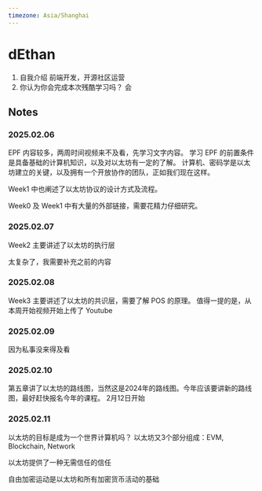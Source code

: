 ```yaml
---
timezone: Asia/Shanghai
---
```


# dEthan

1. 自我介绍 
   前端开发，开源社区运营
2. 你认为你会完成本次残酷学习吗？
   会

## Notes

<!-- Content_START -->
### 2025.02.06

EPF 内容较多，两周时间视频来不及看，先学习文字内容。
学习 EPF 的前置条件是具备基础的计算机知识，以及对以太坊有一定的了解。
计算机、密码学是以太坊建立的关键，以及拥有一个开放协作的团队，正如我们现在这样。

Week1 中也阐述了以太坊协议的设计方式及流程。

Week0 及 Week1 中有大量的外部链接，需要花精力仔细研究。

### 2025.02.07

Week2 主要讲述了以太坊的执行层

太复杂了，我需要补充之前的内容

### 2025.02.08

Week3 主要讲述了以太坊的共识层，需要了解 POS 的原理。
值得一提的是，从本周开始视频开始上传了 Youtube

### 2025.02.09
因为私事没来得及看

### 2025.02.10
第五章讲了以太坊的路线图，当然这是2024年的路线图。今年应该要讲新的路线图，最好赶快报名今年的课程。
2月12日开始

### 2025.02.11
以太坊的目标是成为一个世界计算机吗？
以太坊又3个部分组成：EVM, Blockchain, Network

以太坊提供了一种无需信任的信任

自由加密运动是以太坊和所有加密货币活动的基础

<!-- Content_END -->